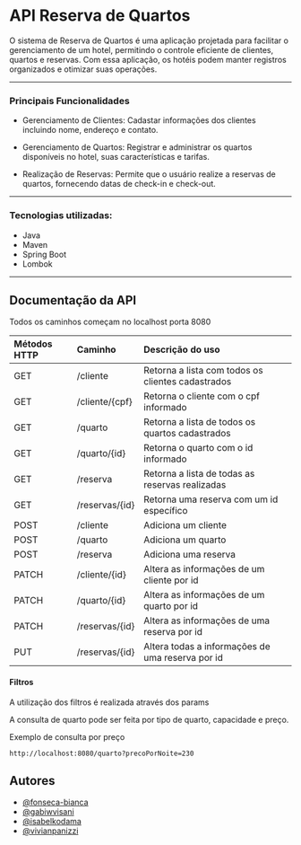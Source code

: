 # API Reserva de Quartos

O sistema de Reserva de Quartos é uma aplicação projetada para facilitar o gerenciamento de um hotel, permitindo o controle eficiente de clientes, quartos e reservas. Com essa aplicação, os hotéis podem manter registros organizados e otimizar suas operações.

---

### Principais Funcionalidades

- Gerenciamento de Clientes: Cadastar informações dos clientes incluindo nome, endereço e contato.

- Gerenciamento de Quartos: Registrar e administrar os quartos disponíveis no hotel, suas características e tarifas. 

- Realização de Reservas: Permite que o usuário realize a reservas de quartos, fornecendo datas de check-in e check-out.


---

### Tecnologias utilizadas:

- Java
- Maven
- Spring Boot
- Lombok

---

## Documentação da API

Todos os caminhos começam no localhost porta 8080


| Métodos HTTP   | Caminho       | Descrição do uso                           |
| :---------- | :--------- | :---------------------------------- |
| GET | /cliente | Retorna a lista com todos os clientes cadastrados |
| GET | /cliente/{cpf} | Retorna o cliente com o cpf informado|
| GET | /quarto | Retorna a lista de todos os quartos cadastrados |
| GET | /quarto/{id} | Retorna o quarto com o id informado|
| GET | /reserva | Retorna a lista de todas as reservas realizadas|
| GET | /reservas/{id} | Retorna uma reserva com um id específico |
| POST | /cliente | Adiciona um cliente |
| POST | /quarto | Adiciona um quarto |
| POST | /reserva | Adiciona uma reserva |
| PATCH | /cliente/{id} | Altera as informações de um cliente por id |
| PATCH | /quarto/{id} | Altera as informações de um quarto por id |
| PATCH | /reservas/{id} | Altera as informações de uma reserva por id |
| PUT | /reservas/{id} | Altera todas a informações de uma reserva por id |


#### Filtros

A utilização dos filtros é realizada através dos params

A consulta de quarto pode ser feita por tipo de quarto, capacidade e preço.

Exemplo de consulta por preço

```
http://localhost:8080/quarto?precoPorNoite=230 
```

## Autores

- [@fonseca-bianca](https://github.com/fonseca-bianca)
- [@gabiwvisani](https://github.com/gabiwvisani)
- [@isabelkodama](https://github.com/isabelkodama)
- [@vivianpanizzi](https://github.com/vivianpanizzi)

